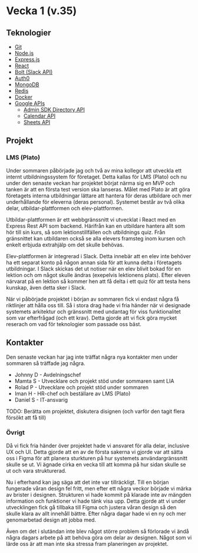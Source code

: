# Vecka 1 (v.35)

## Teknologier
- [Git](https://git-scm.com/)
- [Node.js](https://nodejs.org/en/)
- [Express.js](https://expressjs.com/)
- [React](https://reactjs.org/)
- [Bolt (Slack API)](https://slack.dev/bolt-js/tutorial/getting-started)
- [Auth0](https://auth0.com/)
- [MongoDB](https://www.mongodb.com/)
- [Redis](https://redis.io/)
- [Docker](https://www.docker.com/)
- [Google APIs](https://developers.google.com/apis-explorer)
    - [Admin SDK Directory API](https://developers.google.com/admin-sdk/directory/reference/rest)
    - [Calendar API](https://developers.google.com/calendar/api/v3/reference)
    - [Sheets API](https://developers.google.com/sheets/api/reference/rest)

## Projekt

### LMS (Plato)
Under sommaren påbörjade jag och två av mina kollegor att utveckla ett internt utbildningssystem för företaget. Detta kallas för LMS (Plato) och nu under den 
senaste veckan har projektet börjat närma sig en MVP och tanken är att en första test version ska lanseras. Målet med Plato är att göra företagets interna
utbildningar lättare att hantera för deras utbildare och mer underhållande för eleverna (deras personal). Systemet består av två olika delar, 
utbildar-plattformen och elev-plattformen. 

Utbildar-plattformen är ett webbgränssnitt vi utvecklat i React med en Express Rest API som backend. Härifrån kan en utbildare hantera allt som hör till sin 
kurs, så som lektionstillfällen och utbildnings quiz. Från gränsnittet kan utbildaren också se alla elevers framsteg inom kursen och enkelt erbjuda extrahjälp
om det skulle behövas.

Elev-plattformen är integrerad i Slack. Detta innebär att en elev inte behöver ha ett separat konto på någon annan sida för att kunna delta i företagets
utbildningar. I Slack skickas det ut notiser när en elev blivit bokad för en lektion och om något skulle ändras (exepelvis lektionens plats). Efter eleven
närvarat på en lektion så kommer hen att få delta i ett quiz för att testa hens kunskap, även detta sker i Slack.

När vi påbörjade projektet i början av sommaren fick vi endast några få riktlinjer att hålla oss till. Så i stora drag hade vi fria händer när vi designade
systemets arkitektur och gränssnitt med undantag för viss funktionalitet som var efterfrågad (och ett krav). Detta gjorde att vi fick göra mycket reserach om 
vad för teknologier som passade oss bäst. 

## Kontakter
Den senaste veckan har jag inte träffat några nya kontakter men under sommaren så träffade jag några.
- Johnny D - Avdelningschef
- Mamta S - Utvecklare och projekt stöd under sommaren samt LIA
- Rolad P - Utvecklare och projekt stöd under sommaren
- Iman H - HR-chef och beställare av LMS (Plato)
- Daniel S - IT-ansvarig


TODO: Berätta om projektet, diskutera disignen (och varför den tagit flera försökt att få till)

### Övrigt
Då vi fick fria händer över projektet hade vi ansvaret för alla delar, inclusive UX och UI. Detta gjorde att en av de första sakerna vi gjorde var att sätta
oss i Figma för att planera sturkturen på hur systemets användargränssnitt skulle se ut. Vi ägnade cirka en vecka till att komma på hur sidan skulle se ut
och vara strukturerad.

Nu i efterhand kan jag säga att det inte var tillräckligt. Till en början fungerade våran design fel fritt, men efter ett några veckor började vi märka av brister i designen. Strukturen vi hade kommit på klarade inte av mängden information och funktioner vi hade tänk visa upp. Detta gjorde att vi under utvecklingen fick gå tillbaka till Figma och justera våran design så den skulle klara av allt innehåll bättre. Efter några dagar hade vi en ny och mer
genomarbetad design att jobba med.

Även om det i slutändan inte blev något större problem så förlorade vi ändå några dagars arbete på att behöva göra om delar av designen. Något som vi lärde
oss är att man inte ska stressa fram planeringen av projektet.


